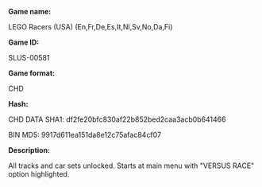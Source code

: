 **Game name:**

LEGO Racers (USA) (En,Fr,De,Es,It,Nl,Sv,No,Da,Fi)

**Game ID:**

SLUS-00581

**Game format:**

CHD

**Hash:**

CHD DATA SHA1: df2fe20bfc830af22b852bed2caa3acb0b641466

BIN MD5: 9917d611ea151da8e12c75afac84cf07

**Description:**

All tracks and car sets unlocked. Starts at main menu with "VERSUS RACE" option highlighted.